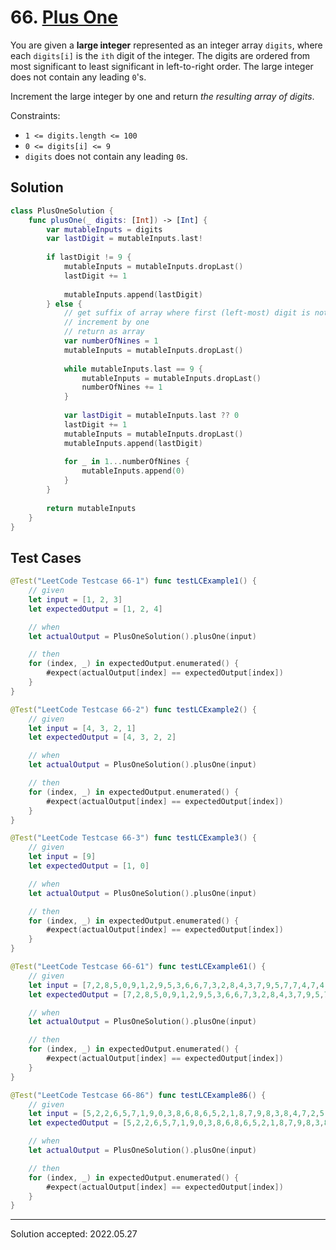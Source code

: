 # 66. [Plus One](https://leetcode.com/problems/plus-one/)

You are given a **large integer** represented as an integer array `digits`, where each `digits[i]` is the `ith` digit of the integer.
The digits are ordered from most significant to least significant in left-to-right order. The large integer does not contain any leading `0`'s.

Increment the large integer by one and return *the resulting array of digits*.

Constraints:
- `1 <= digits.length <= 100`
- `0 <= digits[i] <= 9`
- `digits` does not contain any leading `0`s.


## Solution
```swift
class PlusOneSolution {
    func plusOne(_ digits: [Int]) -> [Int] {
        var mutableInputs = digits
        var lastDigit = mutableInputs.last!
        
        if lastDigit != 9 {
            mutableInputs = mutableInputs.dropLast()
            lastDigit += 1
            
            mutableInputs.append(lastDigit)
        } else {
            // get suffix of array where first (left-most) digit is not 9
            // increment by one
            // return as array
            var numberOfNines = 1
            mutableInputs = mutableInputs.dropLast()
            
            while mutableInputs.last == 9 {
                mutableInputs = mutableInputs.dropLast()
                numberOfNines += 1
            }
            
            var lastDigit = mutableInputs.last ?? 0
            lastDigit += 1
            mutableInputs = mutableInputs.dropLast()
            mutableInputs.append(lastDigit)
            
            for _ in 1...numberOfNines {
                mutableInputs.append(0)
            }
        }
        
        return mutableInputs
    }
}
```

## Test Cases
```swift
@Test("LeetCode Testcase 66-1") func testLCExample1() {
    // given
    let input = [1, 2, 3]
    let expectedOutput = [1, 2, 4]

    // when
    let actualOutput = PlusOneSolution().plusOne(input)

    // then
    for (index, _) in expectedOutput.enumerated() {
        #expect(actualOutput[index] == expectedOutput[index])
    }
}
```

```swift
@Test("LeetCode Testcase 66-2") func testLCExample2() {
    // given
    let input = [4, 3, 2, 1]
    let expectedOutput = [4, 3, 2, 2]

    // when
    let actualOutput = PlusOneSolution().plusOne(input)

    // then
    for (index, _) in expectedOutput.enumerated() {
        #expect(actualOutput[index] == expectedOutput[index])
    }
}
```

```swift
@Test("LeetCode Testcase 66-3") func testLCExample3() {
    // given
    let input = [9]
    let expectedOutput = [1, 0]

    // when
    let actualOutput = PlusOneSolution().plusOne(input)

    // then
    for (index, _) in expectedOutput.enumerated() {
        #expect(actualOutput[index] == expectedOutput[index])
    }
}
```

```swift
@Test("LeetCode Testcase 66-61") func testLCExample61() {
    // given
    let input = [7,2,8,5,0,9,1,2,9,5,3,6,6,7,3,2,8,4,3,7,9,5,7,7,4,7,4,9,4,7,0,1,1,1,7,4,0,0,6]
    let expectedOutput = [7,2,8,5,0,9,1,2,9,5,3,6,6,7,3,2,8,4,3,7,9,5,7,7,4,7,4,9,4,7,0,1,1,1,7,4,0,0,7]

    // when
    let actualOutput = PlusOneSolution().plusOne(input)

    // then
    for (index, _) in expectedOutput.enumerated() {
        #expect(actualOutput[index] == expectedOutput[index])
    }
}
```

```swift
@Test("LeetCode Testcase 66-86") func testLCExample86() {
    // given
    let input = [5,2,2,6,5,7,1,9,0,3,8,6,8,6,5,2,1,8,7,9,8,3,8,4,7,2,5,8,9]
    let expectedOutput = [5,2,2,6,5,7,1,9,0,3,8,6,8,6,5,2,1,8,7,9,8,3,8,4,7,2,5,9,0]

    // when
    let actualOutput = PlusOneSolution().plusOne(input)

    // then
    for (index, _) in expectedOutput.enumerated() {
        #expect(actualOutput[index] == expectedOutput[index])
    }
}
```

---

Solution accepted: 2022.05.27

